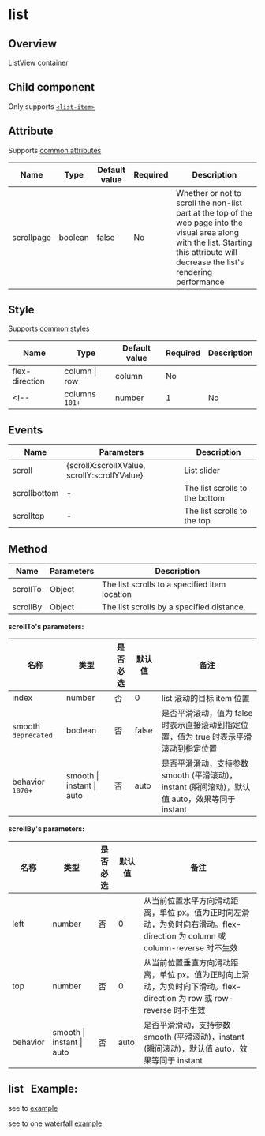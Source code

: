 # list

## Overview

ListView container

## Child component

Only supports [`<list-item>`](list-item.md)

## Attribute

Supports [common attributes](common-attributes.md)

| Name       | Type    | Default value | Required | Description                              |
| ---------- | ------- | ------------- | -------- | ---------------------------------------- |
| scrollpage | boolean | false         | No       | Whether or not to scroll the non-list part at the top of the web page into the visual area along with the list. Starting this attribute will decrease the list's rendering performance |

## Style

Supports [common styles](common-styles.md)

| Name           | Type          | Default value | Required | Description                 |
| -------------- | ------------- | ------------- | -------- | --------------------------- |
| flex-direction | column &#124; row | column        | No       |                             |
<!-- | columns `101+` | number        | 1             | No       | List displays column number | -->

## Events

| Name         | Parameters                               | Description                    |
| ------------ | ---------------------------------------- | ------------------------------ |
| scroll       | {scrollX:scrollXValue, scrollY:scrollYValue} | List slider                    |
| scrollbottom | -                                        | The list scrolls to the bottom |
| scrolltop    | -                                        | The list scrolls to the top    |

## Method

| Name     | Parameters                          | Description                              |
| -------- | ----------------------------------- | ---------------------------------------- |
| scrollTo | Object | The list scrolls to a specified item location |
| scrollBy | Object | The list scrolls by a specified distance. |

**scrollTo's parameters:**

| 名称      | 类型      | 是否必选      | 默认值        | 备注              |
| --------- | -------- | ------------ | ------------ | ----------------- |
| index     | number   | 否           | 0             | list 滚动的目标 item 位置 |
| smooth `deprecated` | boolean  | 否           | false         | 是否平滑滚动，值为 false 时表示直接滚动到指定位置，值为 true 时表示平滑滚动到指定位置 |
| behavior `1070+` | smooth &#124; instant &#124; auto | 否 | auto | 是否平滑滑动，支持参数 smooth (平滑滚动)，instant (瞬间滚动)，默认值 auto，效果等同于 instant |

**scrollBy's parameters:**

| 名称      | 类型      | 是否必选      | 默认值        | 备注              |
| --------- | -------- | ------------ | ------------ | ----------------- |
| left      | number   | 否           | 0            | 从当前位置水平方向滑动距离，单位 px。值为正时向左滑动，为负时向右滑动。flex-direction 为 column 或 column-reverse 时不生效 |
| top       | number   | 否           | 0            | 从当前位置垂直方向滑动距离，单位 px。值为正时向上滑动，为负时向下滑动。flex-direction 为 row 或 row-reverse 时不生效 |
| behavior  | smooth &#124; instant &#124; auto | 否 | auto | 是否平滑滑动，支持参数 smooth (平滑滚动)，instant (瞬间滚动)，默认值 auto，效果等同于 instant |


## list &nbsp; Example:

see to [example](https://github.com/quickappcn/sample/blob/master/src/component/container/list/index.ux)

see to one waterfall [example](https://github.com/quickappcn/sample/blob/master/src/scenario/scene/waterfall/index.ux)